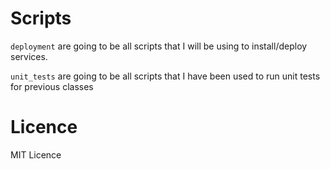 # Scripts
`deployment` are going to be all scripts that I will be using to install/deploy services.

`unit_tests` are going to be all scripts that I have been used to run unit tests for previous classes
# Licence
MIT Licence